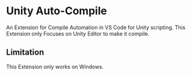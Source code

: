 # Unity Auto-Compile 

An Extension for Compile Automation in VS Code for Unity scripting.
This Extension only Focuses on Unity Editor to make it compile.

## Limitation 

This Extension only works on Windows.
